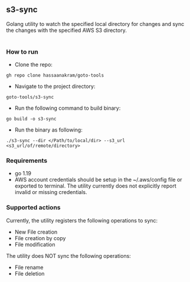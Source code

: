 <h2>s3-sync</h2>
Golang utility to watch the specified local directory for changes and sync the changes with the specified AWS S3 directory.
<br></br>
<h3>How to run</h3>

- Clone the repo: 

```
gh repo clone hassaanakram/goto-tools
```
- Navigate to the project directory:

```
goto-tools/s3-sync
```
- Run the following command to build binary:

```
go build -o s3-sync
```
- Run the binary as following:

```
./s3-sync --dir </Path/to/local/dir> --s3_url <s3_url/of/remote/directory>
```

<h3>Requirements</h3>

- go 1.19
- AWS account credentials should be setup in the ~/.aws/config file or exported to terminal. The utility currently does not explicitly report invalid or missing credentials. 

<h3>Supported actions</h3>

Currently, the utility registers the following operations to sync:
- New File creation
- File creation by copy
- File modification

The utility does NOT sync the following operations:
- File rename
- File deletion
